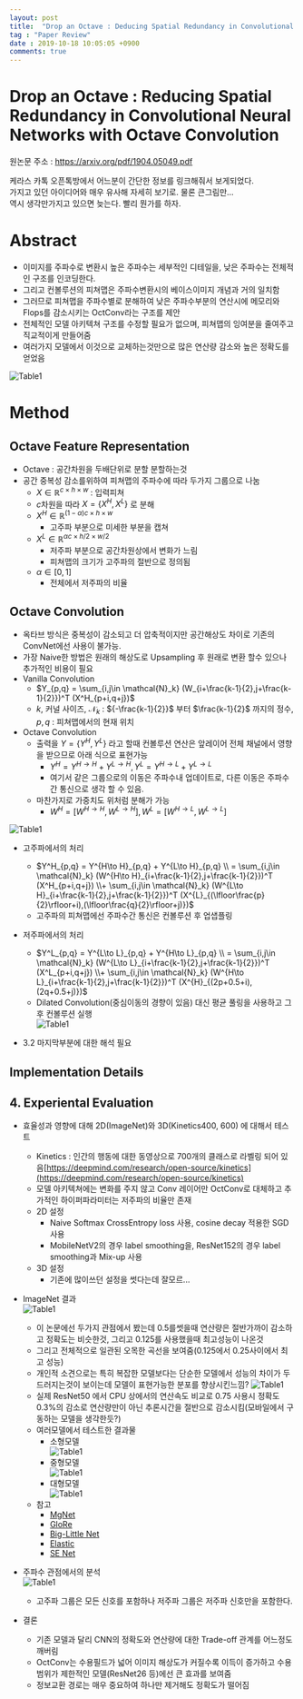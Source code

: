 ```yaml
---
layout: post
title:  "Drop an Octave : Deducing Spatial Redundancy in Convolutional Neural networks with Octave Convolution"
tag : "Paper Review"
date : 2019-10-18 10:05:05 +0900
comments: true
---
```


# Drop an Octave : Reducing Spatial Redundancy in Convolutional Neural Networks with Octave Convolution

원논문 주소 : https://arxiv.org/pdf/1904.05049.pdf

케라스 카톡 오픈톡방에서 어느분이 간단한 정보를 링크해줘서 보게되었다.  
가지고 있던 아이디어와 매우 유사해 자세히 보기로. 물론 큰그림만...  
역시 생각만가지고 있으면 늦는다. 빨리 뭔가를 하자.

# Abstract

- 이미지를 주파수로 변환시 높은 주파수는 세부적인 디테일을, 낮은 주파수는 전체적인 구조를 인코딩한다.
- 그리고 컨볼루션의 피쳐맵은 주파수변환시의 베이스이미지 개념과 거의 일치함
- 그러므로 피쳐맵을 주파수별로 분해하여 낮은 주파수부분의 연산시에 메모리와 Flops를 감소시키는 OctConv라는 구조를 제안
- 전체적인 모델 아키텍쳐 구조를 수정할 필요가 없으며, 피쳐맵의 잉여분을 줄여주고 직교적이게 만들어줌
- 여러가지 모델에서 이것으로 교체하는것만으로 많은 연산량 감소와 높은 정확도를 얻었음

![Table1](/assets/post/191018-1.png)

# Method
## Octave Feature Representation
- Octave : 공간차원을 두배단위로 분할 분할하는것
- 공간 중복성 감소를위하여 피쳐맵의 주파수에 따라 두가지 그룹으로 나눔
  - $X\in \mathbb{R}^{c \times h\times w}$ : 입력피쳐
  - $c$차원을 따라 $X = \{X^H, X^L\}$ 로 분해
  -  $X^H \in\mathbb{R}^{(1-\alpha)c\times h\times w}$
     - 고주파 부분으로 미세한 부분을 캡쳐
  -  $X^L \in\mathbb{R}^{\alpha c\times h/2\times w/2}$
     - 저주파 부분으로 공간차원상에서 변화가 느림
     - 피쳐맵의 크기가 고주파의 절반으로 정의됨
  -  $\alpha \in [0,1]$ 
     - 전체에서 저주파의 비율
## Octave Convolution
- 옥타브 방식은 중복성이 감소되고 더 압축적이지만 공간해상도 차이로 기존의 ConvNet에선 사용이 불가능.
- 가장 Naive한 방법은 원래의 해상도로 Upsampling 후 원래로 변환 할수 있으나 추가적인 비용이 필요
- Vanilla Convolution 
  - $Y_{p,q} = \sum_{i,j\in \mathcal{N}_k} 
(W_{i+\frac{k-1}{2},j+\frac{k-1}{2}})^T (X^H_{p+i,q+j})$
  - $k$, 커널 사이즈, $\mathcal{N}_k$ : ${-\frac{k-1}{2}}$ 부터 $\frac{k-1}{2}$ 까지의 정수,   $p,q$ : 피쳐맵에서의 현재 위치
- Octave Convolution
  - 출력을 $Y = \{Y^H, Y^L\}$ 라고 할때 컨볼루션 연산은 앞레이어 전체 채널에서 영향을 받으므로 아래 식으로 표현가능
    - $Y^H = Y^{H \to H} + Y^{L \to H}, Y^L = Y^{H \to L} + Y^{L \to L}$ 
    - 여기서 같은 그룹으로의 이동은 주파수내 업데이트로, 다른 이동은 주파수간 통신으로 생각 할 수 있음.
  - 마찬가지로 가중치도 위처럼 분해가 가능
    - $W^H = [W^{H \to H}, W^{L \to H}], W^L = [W^{H \to L}, W^{L \to L}]$
    

![Table1](/assets/post/191018-2.png)

  - 고주파에서의 처리
    - $Y^H_{p,q} = Y^{H\to H}_{p,q} + Y^{L\to H}_{p,q} \\
    = \sum_{i,j\in \mathcal{N}_k} 
    (W^{H\to H}_{i+\frac{k-1}{2},j+\frac{k-1}{2}})^T (X^H_{p+i,q+j}) \\+
    \sum_{i,j\in \mathcal{N}_k} 
    (W^{L\to H}_{i+\frac{k-1}{2},j+\frac{k-1}{2}})^T  
    (X^{L}_{(\lfloor\frac{p}{2}\rfloor+i),(\lfloor\frac{q}{2}\rfloor+j)})$
    - 고주파의 피쳐맵에선 주파수간 통신은 컨볼루션 후 업샙플링
    
  - 저주파에서의 처리
    - $Y^L_{p,q} = Y^{L\to L}_{p,q} + Y^{H\to L}_{p,q} \\
    = \sum_{i,j\in \mathcal{N}_k}
    (W^{L\to L}_{i+\frac{k-1}{2},j+\frac{k-1}{2}})^T (X^L_{p+i,q+j}) \\+
    \sum_{i,j\in \mathcal{N}_k} 
    (W^{H\to L}_{i+\frac{k-1}{2},j+\frac{k-1}{2}})^T
    (X^{H}_{(2p+0.5+i),(2q+0.5+j)})$
    - Dilated Convolution(중심이동의 경향이 있음) 대신 평균 풀링을 사용하고 그후 컨볼루션 실행  
    ![Table1](/assets/post/191018-7.png) 
    

- 3.2 마지막부분에 대한 해석 필요

## Implementation Details


## 4. Experiental Evaluation

- 효율성과 영향에 대해 2D(ImageNet)와 3D(Kinetics400, 600) 에 대해서 테스트
  - Kinetics : 인간의 행동에 대한 동영상으로 700개의 클래스로 라벨링 되어 있음[https://deepmind.com/research/open-source/kinetics](https://deepmind.com/research/open-source/kinetics)
  - 모델 아키텍쳐에는 변화를 주지 않고 Conv 레이어만 OctConv로 대체하고 추가적인 하이퍼파라미터는 저주파의 비율만 존재
  - 2D 설정
    - Naive Softmax CrossEntropy loss 사용, cosine decay 적용한 SGD 사용
    - MobileNetV2의 경우 label smoothing을, ResNet152의 경우 label smoothing과 Mix-up 사용
  - 3D 설정
    - 기존에 많이쓰던 설정을 썻다는데 잘모르...
- ImageNet 결과  
![Table1](/assets/post/191018-4.png)
  
  - 이 논문에선 두가지 관점에서 봤는데 0.5를썻을때 연산량은 절반가까이 감소하고 정확도는 비슷한것, 그리고 0.125를 사용했을때 최고성능이 나온것  
  - 그리고 전체적으로 일관된 오목한 곡선을 보여줌(0.125에서 0.25사이에서 최고 성능)
  - 개인적 소견으로는 특히 복잡한 모델보다는 단순한 모델에서 성능의 차이가 두드러지는것이 보이는데 모델이 표현가능한 분포를 향상시킨느낌?
![Table1](/assets/post/191018-5.png)
  - 실제 ResNet50 에서 CPU 상에서의 연산속도 비교로 0.75 사용시 정확도 0.3%의 감소로 연산량만이 아닌 추론시간을 절반으로 감소시킴(모바일에서 구동하는 모델을 생각한듯?)  
  - 여러모델에서 테스트한 결과물
    - 소형모델  
    ![Table1](/assets/post/191018-10.png)
    - 중형모델  
    ![Table1](/assets/post/191018-9.png)
    - 대형모델  
    ![Table1](/assets/post/191018-8.png)
  - 참고
    - [MgNet](https://arxiv.org/abs/1901.10415)
    - [GloRe](http://openaccess.thecvf.com/content_CVPR_2019/html/Chen_Graph-Based_Global_Reasoning_Networks_CVPR_2019_paper.html)
    - [Big-Little Net](https://arxiv.org/abs/1807.03848)
    - [Elastic](https://arxiv.org/abs/1812.05262)
    - [SE Net](https://arxiv.org/abs/1709.01507) 
- 주파수 관점에서의 분석  
![Table1](/assets/post/191018-6.png)
  - 고주파 그룹은 모든 신호를 포함하나 저주파 그룹은 저주파 신호만을 포함한다.

- 결론
  - 기존 모델과 달리 CNN의 정확도와 연산량에 대한 Trade-off 관계를 어느정도 깨버림
  - OctConv는 수용필드가 넓어 이미지 해상도가 커질수록 이득이 증가하고 수용범위가 제한적인 모델(ResNet26 등)에선 큰 효과를 보여줌
  - 정보교환 경로는 매우 중요하여 하나만 제거해도 정확도가 떨어짐